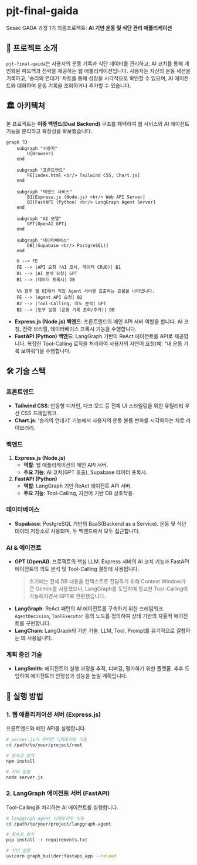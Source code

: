 # pjt-final-gaida

Sesac GADA 과정 1기 최종프로젝트: **AI 기반 운동 및 식단 관리 애플리케이션**

## 🚀 프로젝트 소개

`pjt-final-gaida`는 사용자의 운동 기록과 식단 데이터를 관리하고, AI 코치를 통해 개인화된 피드백과 전략을 제공하는 웹 애플리케이션입니다. 사용자는 자신의 운동 세션을 기록하고, '승리의 연대기' 차트를 통해 성장을 시각적으로 확인할 수 있으며, AI 에이전트와 대화하며 운동 기록을 조회하거나 추가할 수 있습니다.

## 🏛️ 아키텍처

본 프로젝트는 **이중 백엔드(Dual Backend)** 구조를 채택하여 웹 서비스와 AI 에이전트 기능을 분리하고 확장성을 확보했습니다.

```mermaid
graph TD
    subgraph "사용자"
        U[Browser]
    end

    subgraph "프론트엔드"
        FE[index.html <br/> Tailwind CSS, Chart.js]
    end

    subgraph "백엔드 서비스"
        B1[Express.js (Node.js) <br/> Web API Server]
        B2[FastAPI (Python) <br/> LangGraph Agent Server]
    end

    subgraph "AI 모델"
        GPT[OpenAI GPT]
    end

    subgraph "데이터베이스"
        DB[(Supabase <br/> PostgreSQL)]
    end

    U --> FE
    FE --> |API 요청 (AI 코치, 데이터 CRUD)| B1
    B1 --> |AI 분석 요청| GPT
    B1 --> |데이터 프록시| DB

    %% 향후 웹 UI에서 직접 Agent 서버를 호출하는 흐름을 나타냅니다.
    FE --> |Agent API 요청| B2
    B2 --> |Tool-Calling, 의도 분석| GPT
    B2 --> |도구 실행 (운동 기록 조회/추가)| DB
```

-   **Express.js (Node.js) 백엔드**: 프론트엔드의 메인 API 서버 역할을 합니다. AI 코칭, 전략 브리핑, 데이터베이스 프록시 기능을 수행합니다.
-   **FastAPI (Python) 백엔드**: LangGraph 기반의 ReAct 에이전트를 API로 제공합니다. 복잡한 Tool-Calling 로직을 처리하여 사용자의 자연어 요청(예: "내 운동 기록 보여줘")을 수행합니다.

## 🛠️ 기술 스택

### 프론트엔드
*   **Tailwind CSS**: 반응형 디자인, 다크 모드 등 전체 UI 스타일링을 위한 유틸리티 우선 CSS 프레임워크.
*   **Chart.js**: '승리의 연대기' 기능에서 사용자의 운동 볼륨 변화를 시각화하는 차트 라이브러리.

### 백엔드
1.  **Express.js (Node.js)**
    *   **역할**: 웹 애플리케이션의 메인 API 서버.
    *   **주요 기능**: AI 코치(GPT 호출), Supabase 데이터 프록시.
2.  **FastAPI (Python)**
    *   **역할**: LangGraph 기반 ReAct 에이전트 API 서버.
    *   **주요 기능**: Tool-Calling, 자연어 기반 DB 상호작용.

### 데이터베이스
*   **Supabase**: PostgreSQL 기반의 BaaS(Backend as a Service). 운동 및 식단 데이터 저장소로 사용되며, 두 백엔드에서 모두 접근합니다.

### AI & 에이전트
*   **GPT (OpenAI)**: 프로젝트의 핵심 LLM. Express 서버의 AI 코치 기능과 FastAPI 에이전트의 의도 분석 및 Tool-Calling 결정에 사용됩니다.
    > 초기에는 전체 DB 내용을 컨텍스트로 전달하기 위해 Context Window가 큰 Gemini를 사용했으나, LangGraph를 도입하여 정교한 Tool-Calling이 가능해지면서 GPT로 전환했습니다.
*   **LangGraph**: ReAct 패턴의 AI 에이전트를 구축하기 위한 프레임워크. `AgentDecision`, `ToolExecutor` 등의 노드를 정의하여 상태 기반의 자율적 에이전트를 구현합니다.
*   **LangChain**: LangGraph의 기반 기술. LLM, Tool, Prompt를 유기적으로 결합하는 데 사용됩니다.

### 계획 중인 기술
*   **LangSmith**: 에이전트의 실행 과정을 추적, 디버깅, 평가하기 위한 플랫폼. 추후 도입하여 에이전트의 안정성과 성능을 높일 계획입니다.

## 🏁 실행 방법

### 1. 웹 애플리케이션 서버 (Express.js)

프론트엔드와 메인 API를 실행합니다.

```bash
# server.js가 위치한 디렉토리로 이동
cd /path/to/your/project/root

# 종속성 설치
npm install

# 서버 실행
node server.js
```

### 2. LangGraph 에이전트 서버 (FastAPI)

Tool-Calling을 처리하는 AI 에이전트를 실행합니다.

```bash
# langgraph-agent 디렉토리로 이동
cd /path/to/your/project/langgraph-agent

# 종속성 설치
pip install -r requirements.txt

# 서버 실행
uvicorn graph_builder:fastapi_app --reload
```
